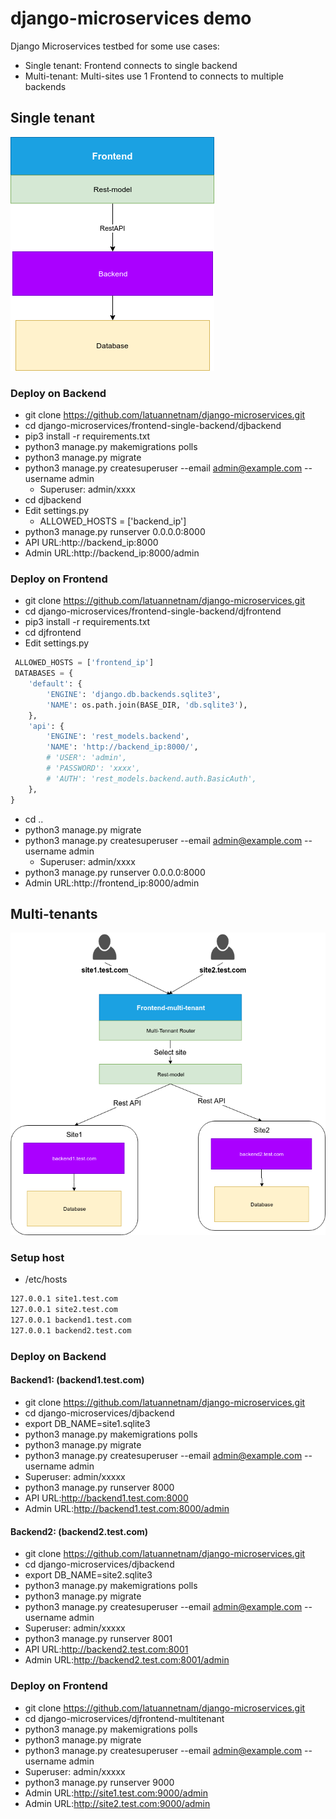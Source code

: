 # django-microservices demo
Django Microservices testbed for some use cases:
* Single tenant: Frontend connects to single backend
* Multi-tenant: Multi-sites use 1 Frontend to connects to multiple backends

## Single tenant
![Single tenant architecture](Microservices-Testbed-Frontend-Single-Tenant.png)

### Deploy on Backend
* git clone https://github.com/latuannetnam/django-microservices.git
* cd django-microservices/frontend-single-backend/djbackend
* pip3 install -r requirements.txt
* python3 manage.py makemigrations polls
* python3 manage.py migrate
* python3 manage.py createsuperuser --email admin@example.com --username admin
  * Superuser: admin/xxxx
* cd djbackend
* Edit settings.py
  * ALLOWED_HOSTS = ['backend_ip']
* python3 manage.py runserver 0.0.0.0:8000
* API URL:http://backend_ip:8000
* Admin URL:http://backend_ip:8000/admin

### Deploy on Frontend
* git clone https://github.com/latuannetnam/django-microservices.git
* cd django-microservices/frontend-single-backend/djfrontend
* pip3 install -r requirements.txt
* cd djfrontend
* Edit settings.py
``` python
 ALLOWED_HOSTS = ['frontend_ip']
 DATABASES = {
    'default': {
        'ENGINE': 'django.db.backends.sqlite3',
        'NAME': os.path.join(BASE_DIR, 'db.sqlite3'),
    },
    'api': {
        'ENGINE': 'rest_models.backend',
        'NAME': 'http://backend_ip:8000/',
        # 'USER': 'admin',
        # 'PASSWORD': 'xxxx',
        # 'AUTH': 'rest_models.backend.auth.BasicAuth',
    },
}
```
* cd ..
* python3 manage.py migrate
* python3 manage.py createsuperuser --email admin@example.com --username admin
  * Superuser: admin/xxxx
* python3 manage.py runserver 0.0.0.0:8000
* Admin URL:http://frontend_ip:8000/admin

## Multi-tenants
![Multi-tenants architecture](Microservices-Testbed-Frontend-Multi-Tenants.png)

### Setup host
* /etc/hosts
``` bash
127.0.0.1 site1.test.com 
127.0.0.1 site2.test.com
127.0.0.1 backend1.test.com
127.0.0.1 backend2.test.com
```
### Deploy on Backend
#### Backend1: (backend1.test.com)
* git clone https://github.com/latuannetnam/django-microservices.git
* cd django-microservices/djbackend
* export DB_NAME=site1.sqlite3
* python3 manage.py makemigrations polls
* python3 manage.py migrate
* python3 manage.py createsuperuser --email admin@example.com --username admin
 * Superuser: admin/xxxxx
* python3 manage.py runserver 8000
* API URL:http://backend1.test.com:8000
* Admin URL:http://backend1.test.com:8000/admin
#### Backend2: (backend2.test.com)
* git clone https://github.com/latuannetnam/django-microservices.git
* cd django-microservices/djbackend
* export DB_NAME=site2.sqlite3
* python3 manage.py makemigrations polls
* python3 manage.py migrate
* python3 manage.py createsuperuser --email admin@example.com --username admin
 * Superuser: admin/xxxxx
* python3 manage.py runserver 8001
* API URL:http://backend2.test.com:8001
* Admin URL:http://backend2.test.com:8001/admin

### Deploy on Frontend
* git clone https://github.com/latuannetnam/django-microservices.git
* cd django-microservices/djfrontend-multitenant
* python3 manage.py makemigrations polls
* python3 manage.py migrate
* python3 manage.py createsuperuser --email admin@example.com --username admin
 * Superuser: admin/xxxxx
* python3 manage.py runserver 9000
* Admin URL:http://site1.test.com:9000/admin
* Admin URL:http://site2.test.com:9000/admin



